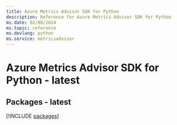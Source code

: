 ```yaml
---
title: Azure Metrics Advisor SDK for Python
description: Reference for Azure Metrics Advisor SDK for Python
ms.date: 02/08/2024
ms.topic: reference
ms.devlang: python
ms.service: metricsadvisor
---
```

# Azure Metrics Advisor SDK for Python - latest
## Packages - latest
[!INCLUDE [packages](metrics-advisor-index.md)]
